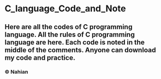 # C_language_Code_and_Note

## Here are all the codes of C programming language. All the rules of C programming language are here. Each code is noted in the middle of the comments. Anyone can download my code and practice.

### &#169; Nahian